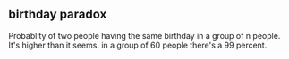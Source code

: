 ## birthday paradox

Probablity of two people having the same birthday in a group of n people.
It's higher than it seems. in a group of 60 people there's a 99 percent.